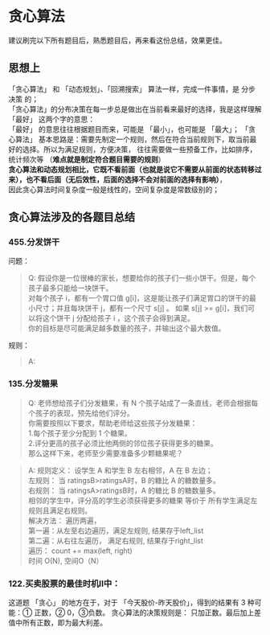 # 贪心算法
建议刷完以下所有题目后，熟悉题目后，再来看这份总结，效果更佳。

## 思想上
「贪心算法」 和 「动态规划」、「回溯搜索」 算法一样，完成一件事情，是 分步决策 的；  
「贪心算法」的分布决策在每一步总是做出在当前看来最好的选择，我是这样理解 「最好」 这两个字的意思：  
「最好」 的意思往往根据题目而来，可能是 「最小」，也可能是 「最大」；
「贪心算法」 基本思路是：需要先制定一个规则，然后在符合当前规则下，取当前最好的选择。所以为满足规则，方便决策，
往往需要做一些预备工作，比如排序，统计频次等 （**难点就是制定符合题目需要的规则**）  
**贪心算法和动态规划相比，它既不看前面（也就是说它不需要从前面的状态转移过来），也不看后面（无后效性，后面的选择不会对前面的选择有影响）**，  
因此贪心算法时间复杂度一般是线性的，空间复杂度是常数级别的；  


## 贪心算法涉及的各题目总结
### 455.分发饼干
问题：
>Q: 假设你是一位很棒的家长，想要给你的孩子们一些小饼干。但是，每个孩子最多只能给一块饼干。   
> 对每个孩子 i，都有一个胃口值 g[i]，这是能让孩子们满足胃口的饼干的最小尺寸；并且每块饼干 j，都有一个尺寸 s[j] 。
> 如果 s[j] >= g[i]，我们可以将这个饼干 j 分配给孩子 i ，这个孩子会得到满足。    
> 你的目标是尽可能满足越多数量的孩子，并输出这个最大数值。   

规则：
>A: 

### 135.分发糖果
>Q: 老师想给孩子们分发糖果，有 N 个孩子站成了一条直线，老师会根据每个孩子的表现，预先给他们评分。   
    你需要按照以下要求，帮助老师给这些孩子分发糖果：   
    1.每个孩子至少分配到 1 个糖果。   
    2.评分更高的孩子必须比他两侧的邻位孩子获得更多的糖果。   
    那么这样下来，老师至少需要准备多少颗糖果呢？ 


>A: 规则定义： 设学生 A 和学生 B 左右相邻，A 在 B 左边；  
    左规则： 当 ratingsB>ratingsA时，B 的糖比 A 的糖数量多。  
    右规则： 当 ratingsA>ratingsB时，A 的糖比 B 的糖数量多。  
    相邻的学生中，评分高的学生必须获得更多的糖果 等价于 所有学生满足左规则且满足右规则。   
    解决方法： 遍历两遍，  
            第一遍：从左至右边遍历，满足左规则, 结果存于left_list  
            第二遍：从右往左遍历， 满足右规则, 结果存于right_list  
            遍历： count += max(left, right)  
    时间 O(N), 空间O（N）

### 122.买卖股票的最佳时机II中：
这道题 「贪心」 的地方在于，对于 「今天股价-昨天股价」，得到的结果有 3 种可能：① 正数，② 0，③负数。
贪心算法的决策规则是： 只加正数。最后加上差值中所有正数，即为最大利差。  


